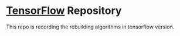 # [TensorFlow](./https://www.tensorflow.org/get_started/get_started_for_beginners) Repository

This repo is recording the rebuilding algorithms in tensorflow version.

